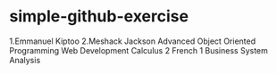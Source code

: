 # simple-github-exercise

1.Emmanuel Kiptoo
2.Meshack Jackson
Advanced Object Oriented Programming
Web Development
Calculus 2
French 1
Business System Analysis

